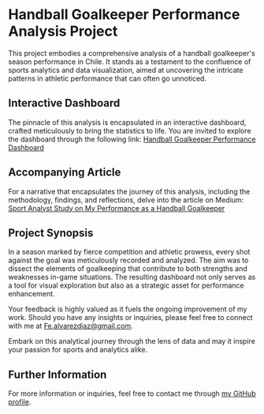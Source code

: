 # Handball Goalkeeper Performance Analysis Project

This project embodies a comprehensive analysis of a handball goalkeeper's season performance in Chile. It stands as a testament to the confluence of sports analytics and data visualization, aimed at uncovering the intricate patterns in athletic performance that can often go unnoticed.

## Interactive Dashboard

The pinnacle of this analysis is encapsulated in an interactive dashboard, crafted meticulously to bring the statistics to life. You are invited to explore the dashboard through the following link:
[Handball Goalkeeper Performance Dashboard](https://app.powerbi.com/links/LjU9MpN38o?ctid=21d2b5fa-1fe6-4b53-87d7-5303675b251f&pbi_source=linkShare)

## Accompanying Article

For a narrative that encapsulates the journey of this analysis, including the methodology, findings, and reflections, delve into the article on Medium:
[Sport Analyst Study on My Performance as a Handball Goalkeeper](https://medium.com/@fe.alvarezdiaz/sport-analyst-study-on-my-performance-as-a-handball-goalkeeper-25e3ff96ea8c)

## Project Synopsis

In a season marked by fierce competition and athletic prowess, every shot against the goal was meticulously recorded and analyzed. The aim was to dissect the elements of goalkeeping that contribute to both strengths and weaknesses in-game situations. The resulting dashboard not only serves as a tool for visual exploration but also as a strategic asset for performance enhancement.

Your feedback is highly valued as it fuels the ongoing improvement of my work. Should you have any insights or inquiries, please feel free to connect with me at [Fe.alvarezdiaz@gmail.com](mailto:Fe.alvarezdiaz@gmail.com).

Embark on this analytical journey through the lens of data and may it inspire your passion for sports and analytics alike.

## Further Information
For more information or inquiries, feel free to contact me through [my GitHub profile](https://github.com/FelipeCoder23).

